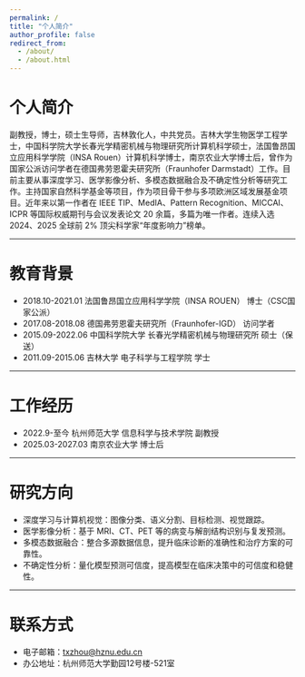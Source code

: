 ```yaml
---
permalink: /
title: "个人简介"
author_profile: false
redirect_from: 
  - /about/
  - /about.html
---
```


# <i class="fa-solid fa-user" style="font-size:0.8em"></i> 个人简介
副教授，博士，硕士生导师，吉林敦化人，中共党员。吉林大学生物医学工程学士，中国科学院大学长春光学精密机械与物理研究所计算机科学硕士，法国鲁昂国立应用科学学院（INSA Rouen）计算机科学博士，南京农业大学博士后，曾作为国家公派访问学者在德国弗劳恩霍夫研究所（Fraunhofer Darmstadt）工作。目前主要从事深度学习、医学影像分析、多模态数据融合及不确定性分析等研究工作。主持国家自然科学基金等项目，作为项目骨干参与多项欧洲区域发展基金项目。近年来以第一作者在 IEEE TIP、MedIA、Pattern Recognition、MICCAI、ICPR 等国际权威期刊与会议发表论文 20 余篇，多篇为唯一作者。连续入选 2024、2025 全球前 2% 顶尖科学家“年度影响力”榜单。

---

# <i class="fa-solid fa-graduation-cap" style="font-size:0.8em"></i> 教育背景
- 2018.10-2021.01	法国鲁昂国立应用科学学院（INSA ROUEN）	博士（CSC国家公派）
- 2017.08-2018.08	德国弗劳恩霍夫研究所（Fraunhofer-IGD）	访问学者
- 2015.09-2022.06	中国科学院大学	长春光学精密机械与物理研究所	硕士（保送）
- 2011.09-2015.06	吉林大学	电子科学与工程学院	学士

---

# <i class="fa-solid fa-briefcase" style="font-size:0.8em"></i> 工作经历
- 2022.9-至今	杭州师范大学	信息科学与技术学院	副教授
- 2025.03-2027.03	南京农业大学	博士后

---

# <i class="fa-solid fa-flask" style="font-size:0.8em"></i> 研究方向
- 深度学习与计算机视觉：图像分类、语义分割、目标检测、视觉跟踪。
- 医学影像分析：基于 MRI、CT、PET 等的病变与解剖结构识别与复发预测。
- 多模态数据融合：整合多源数据信息，提升临床诊断的准确性和治疗方案的可靠性。
- 不确定性分析：量化模型预测可信度，提高模型在临床决策中的可信度和稳健性。

---

# <i class="fa-solid fa-location-dot" style="font-size:0.8em"></i> 联系方式
- 电子邮箱：txzhou@hznu.edu.cn
- 办公地址：杭州师范大学勤园12号楼-521室
